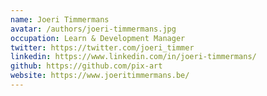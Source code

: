 ```yaml
---
name: Joeri Timmermans
avatar: /authors/joeri-timmermans.jpg
occupation: Learn & Development Manager
twitter: https://twitter.com/joeri_timmer
linkedin: https://www.linkedin.com/in/joeri-timmermans/
github: https://github.com/pix-art
website: https://www.joeritimmermans.be/
---
```

